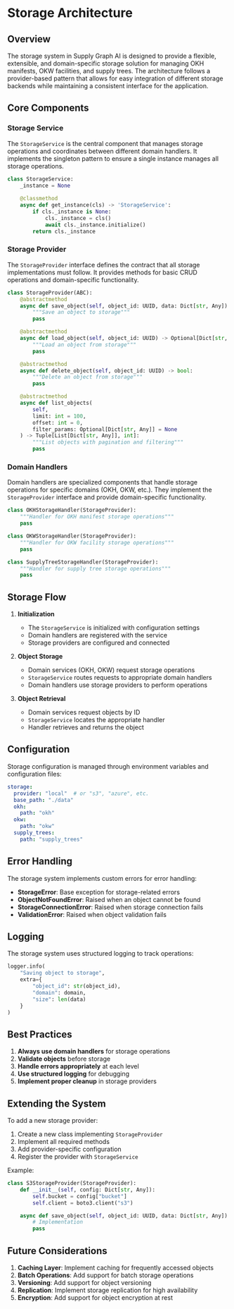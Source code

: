  # Storage Architecture

## Overview

The storage system in Supply Graph AI is designed to provide a flexible, extensible, and domain-specific storage solution for managing OKH manifests, OKW facilities, and supply trees. The architecture follows a provider-based pattern that allows for easy integration of different storage backends while maintaining a consistent interface for the application.

## Core Components

### Storage Service

The `StorageService` is the central component that manages storage operations and coordinates between different domain handlers. It implements the singleton pattern to ensure a single instance manages all storage operations.

```python
class StorageService:
    _instance = None
    
    @classmethod
    async def get_instance(cls) -> 'StorageService':
        if cls._instance is None:
            cls._instance = cls()
            await cls._instance.initialize()
        return cls._instance
```

### Storage Provider

The `StorageProvider` interface defines the contract that all storage implementations must follow. It provides methods for basic CRUD operations and domain-specific functionality.

```python
class StorageProvider(ABC):
    @abstractmethod
    async def save_object(self, object_id: UUID, data: Dict[str, Any]) -> bool:
        """Save an object to storage"""
        pass

    @abstractmethod
    async def load_object(self, object_id: UUID) -> Optional[Dict[str, Any]]:
        """Load an object from storage"""
        pass

    @abstractmethod
    async def delete_object(self, object_id: UUID) -> bool:
        """Delete an object from storage"""
        pass

    @abstractmethod
    async def list_objects(
        self,
        limit: int = 100,
        offset: int = 0,
        filter_params: Optional[Dict[str, Any]] = None
    ) -> Tuple[List[Dict[str, Any]], int]:
        """List objects with pagination and filtering"""
        pass
```

### Domain Handlers

Domain handlers are specialized components that handle storage operations for specific domains (OKH, OKW, etc.). They implement the `StorageProvider` interface and provide domain-specific functionality.

```python
class OKHStorageHandler(StorageProvider):
    """Handler for OKH manifest storage operations"""
    pass

class OKWStorageHandler(StorageProvider):
    """Handler for OKW facility storage operations"""
    pass

class SupplyTreeStorageHandler(StorageProvider):
    """Handler for supply tree storage operations"""
    pass
```

## Storage Flow

1. **Initialization**
   - The `StorageService` is initialized with configuration settings
   - Domain handlers are registered with the service
   - Storage providers are configured and connected

2. **Object Storage**
   - Domain services (OKH, OKW) request storage operations
   - `StorageService` routes requests to appropriate domain handlers
   - Domain handlers use storage providers to perform operations

3. **Object Retrieval**
   - Domain services request objects by ID
   - `StorageService` locates the appropriate handler
   - Handler retrieves and returns the object

## Configuration

Storage configuration is managed through environment variables and configuration files:

```yaml
storage:
  provider: "local"  # or "s3", "azure", etc.
  base_path: "./data"
  okh:
    path: "okh"
  okw:
    path: "okw"
  supply_trees:
    path: "supply_trees"
```

## Error Handling

The storage system implements custom errors for error handling:

- **StorageError**: Base exception for storage-related errors
- **ObjectNotFoundError**: Raised when an object cannot be found
- **StorageConnectionError**: Raised when storage connection fails
- **ValidationError**: Raised when object validation fails

## Logging

The storage system uses structured logging to track operations:

```python
logger.info(
    "Saving object to storage",
    extra={
        "object_id": str(object_id),
        "domain": domain,
        "size": len(data)
    }
)
```

## Best Practices

1. **Always use domain handlers** for storage operations
2. **Validate objects** before storage
3. **Handle errors appropriately** at each level
4. **Use structured logging** for debugging
5. **Implement proper cleanup** in storage providers

## Extending the System

To add a new storage provider:

1. Create a new class implementing `StorageProvider`
2. Implement all required methods
3. Add provider-specific configuration
4. Register the provider with `StorageService`

Example:

```python
class S3StorageProvider(StorageProvider):
    def __init__(self, config: Dict[str, Any]):
        self.bucket = config["bucket"]
        self.client = boto3.client("s3")

    async def save_object(self, object_id: UUID, data: Dict[str, Any]) -> bool:
        # Implementation
        pass
```

## Future Considerations

1. **Caching Layer**: Implement caching for frequently accessed objects
2. **Batch Operations**: Add support for batch storage operations
3. **Versioning**: Add support for object versioning
4. **Replication**: Implement storage replication for high availability
5. **Encryption**: Add support for object encryption at rest
